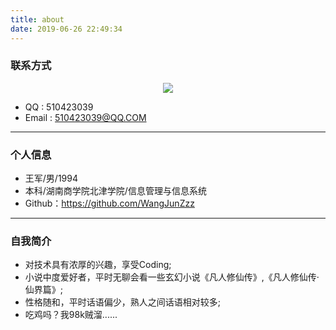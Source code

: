 ```yaml
---
title: about
date: 2019-06-26 22:49:34
---
```

### 联系方式
<div align=center><img  src="http://thirdwx.qlogo.cn/mmopen/uHwLXtyH4IUj1E0EADjt5KWG7KdcGY3G5UGh0ibOHKzEhzwElFN7CMlmMErCRDeAHFHFcgib8ICoUoXt60wjq4ew/132"/></div>

+ QQ : 510423039
+ Email : 510423039@QQ.COM
----
### 个人信息
+ 王军/男/1994
+ 本科/湖南商学院北津学院/信息管理与信息系统
+ Github：https://github.com/WangJunZzz
----
### 自我简介
+ 对技术具有浓厚的兴趣，享受Coding;
+ 小说中度爱好者，平时无聊会看一些玄幻小说《凡人修仙传》,《凡人修仙传·仙界篇》;
+ 性格随和，平时话语偏少，熟人之间话语相对较多;
+ 吃鸡吗？我98k贼溜......

